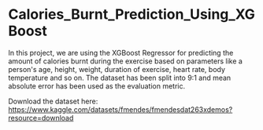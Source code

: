 # Calories_Burnt_Prediction_Using_XGBoost
In this project, we are using the XGBoost Regressor for predicting the amount of calories burnt during the exercise based on parameters like a person's age, height, weight, duration of exercise, heart rate, body temperature and so on. The dataset has been split into 9:1 and mean absolute error has been used as the evaluation metric.

Download the dataset here:
https://www.kaggle.com/datasets/fmendes/fmendesdat263xdemos?resource=download
